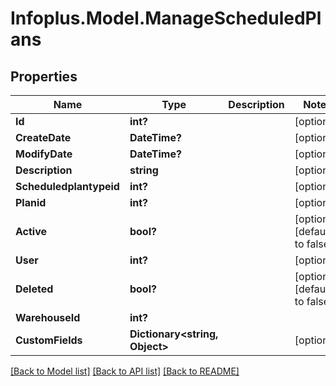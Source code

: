 # Infoplus.Model.ManageScheduledPlans
## Properties

Name | Type | Description | Notes
------------ | ------------- | ------------- | -------------
**Id** | **int?** |  | [optional] 
**CreateDate** | **DateTime?** |  | [optional] 
**ModifyDate** | **DateTime?** |  | [optional] 
**Description** | **string** |  | [optional] 
**Scheduledplantypeid** | **int?** |  | [optional] 
**Planid** | **int?** |  | [optional] 
**Active** | **bool?** |  | [optional] [default to false]
**User** | **int?** |  | [optional] 
**Deleted** | **bool?** |  | [optional] [default to false]
**WarehouseId** | **int?** |  | 
**CustomFields** | **Dictionary&lt;string, Object&gt;** |  | [optional] 

[[Back to Model list]](../README.md#documentation-for-models) [[Back to API list]](../README.md#documentation-for-api-endpoints) [[Back to README]](../README.md)

